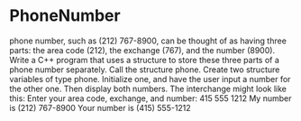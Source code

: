# PhoneNumber
phone number, such as (212) 767-8900, can be thought of as having three parts: the area code (212), the exchange (767), and the number (8900). Write a C++ program that uses a structure to store these three parts of a phone number separately. Call the structure phone. Create two structure variables of type phone. Initialize one, and have the user input a number for the other one. Then display both numbers. The interchange might look like this: Enter your area code, exchange, and number: 415 555 1212 My number is (212) 767-8900 Your number is (415) 555-1212
